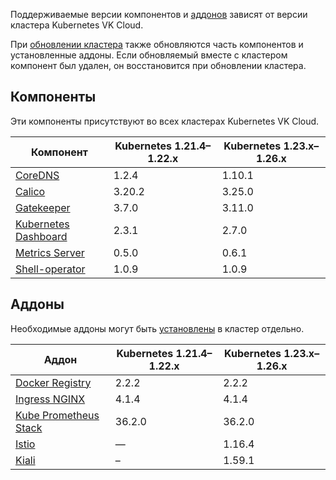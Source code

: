 Поддерживаемые версии компонентов и [аддонов](../../addons-and-settings/addons) зависят от версии кластера Kubernetes VK Cloud.

При [обновлении кластера](../../../operations/update) также обновляются часть компонентов и установленные аддоны. Если обновляемый вместе с кластером компонент был удален, он восстановится при обновлении кластера.

## Компоненты

Эти компоненты присутствуют во всех кластерах Kubernetes VK Cloud.

<!-- prettier-ignore -->
| Компонент                                                             | Kubernetes 1.21.4–1.22.x  | Kubernetes 1.23.x–1.26.x  |
| --------------------------------------------------------------------- | ------------------------- | ------------------------- |
| [CoreDNS](https://github.com/coredns/coredns)                         | 1.2.4     | 1.10.1    |
| [Calico](https://github.com/projectcalico/calico)                     | 3.20.2    | 3.25.0    |
| [Gatekeeper](https://github.com/open-policy-agent/gatekeeper)         | 3.7.0     | 3.11.0    |
| [Kubernetes Dashboard](https://github.com/kubernetes/dashboard)       | 2.3.1     | 2.7.0     |
| [Metrics Server](https://github.com/kubernetes-sigs/metrics-server)   | 0.5.0     | 0.6.1     |
| [Shell-operator](https://github.com/flant/shell-operator)             | 1.0.9     | 1.0.9     |

## Аддоны

Необходимые аддоны могут быть [установлены](../../../operations/addons/manage-addons#ustanovka_addona) в кластер отдельно.

<!-- prettier-ignore -->
| Аддон                                                                             | Kubernetes 1.21.4–1.22.x  | Kubernetes 1.23.x–1.26.x  |
| --------------------------------------------------------------------------------- | ------------------------- | ------------------------- |
| [Docker Registry](https://github.com/twuni/docker-registry.helm)                  | 2.2.2     | 2.2.2     |
| [Ingress NGINX](https://github.com/kubernetes/ingress-nginx)                      | 4.1.4     | 4.1.4     |
| [Kube Prometheus Stack](https://github.com/prometheus-operator/kube-prometheus)   | 36.2.0    | 36.2.0    |
| [Istio](https://github.com/istio/istio)                                           | —         | 1.16.4    |
| [Kiali](https://github.com/kiali/kiali)                                           | –         | 1.59.1    |
